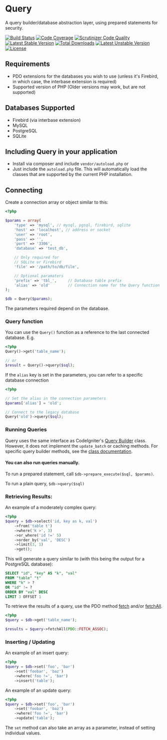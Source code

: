 # Query

A query builder/database abstraction layer, using prepared statements for security.

[![Build Status](https://jenkins.timshomepage.net/buildStatus/icon?job=query)](https://jenkins.timshomepage.net/job/query/)
[![Code Coverage](https://scrutinizer-ci.com/g/aviat4ion/Query/badges/coverage.png?b=develop)](https://scrutinizer-ci.com/g/aviat4ion/Query/?branch=develop)
[![Scrutinizer Code Quality](https://scrutinizer-ci.com/g/aviat4ion/Query/badges/quality-score.png?b=develop)](https://scrutinizer-ci.com/g/aviat4ion/Query/?branch=develop)
[![Latest Stable Version](https://poser.pugx.org/aviat/query/v/stable.png)](https://packagist.org/packages/aviat/query)
[![Total Downloads](https://poser.pugx.org/aviat/query/downloads.png)](https://packagist.org/packages/aviat/query)
[![Latest Unstable Version](https://poser.pugx.org/aviat/query/v/unstable.png)](https://packagist.org/packages/aviat/query)
[![License](https://poser.pugx.org/aviat/query/license.png)](http://www.dbad-license.org/)

## Requirements
* PDO extensions for the databases you wish to use (unless it's Firebird, in which case, the interbase extension is required)
* Supported version of PHP (Older versions may work, but are not supported)

## Databases Supported

* Firebird (via interbase extension)
* MySQL
* PostgreSQL
* SQLite

## Including Query in your application

* Install via composer and include `vendor/autoload.php`
or
* Just include the `autoload.php` file. This will automatically load the classes that are supported by the current PHP installation.


## Connecting

Create a connection array or object similar to this:

```php
<?php

$params = array(
	'type' => 'mysql', // mysql, pgsql, firebird, sqlite
	'host' => 'localhost', // address or socket
	'user' => 'root',
	'pass' => '',
	'port' => '3306',
	'database' => 'test_db',

	// Only required for
	// SQLite or Firebird
	'file' => '/path/to/db/file',

	// Optional paramaters
	'prefix' => 'tbl_', 	// Database table prefix
	'alias' => 'old' 		// Connection name for the Query function
);

$db = Query($params);
```

The parameters required depend on the database.

### Query function

You can use the `Query()` function as a reference to the last connected database. E.g.

```php
<?php
Query()->get('table_name');

// or
$result = Query()->query($sql);
```

If the `alias` key is set in the parameters, you can refer to a specific database connection

```php
<?php

// Set the alias in the connection parameters
$params['alias'] = 'old';

// Connect to the legacy database
Query('old')->query($sql);
```

### Running Queries
Query uses the same interface as CodeIgniter's [Query Builder](http://www.codeigniter.com/user_guide/database/query_builder.html) class. However, it does not implement the `update_batch` or caching methods. For specific query builder methods, see the [class documentation](https://gitdev.timshomepage.net/Query/docs/classes/Query_QueryBuilder.html#methods).

#### You can also run queries manually.

To run a prepared statement, call
`$db->prepare_execute($sql, $params)`.

To run a plain query, `$db->query($sql)`

### Retrieving Results:

An example of a moderately complex query:

```php
<?php
$query = $db->select('id, key as k, val')
	->from('table t')
	->where('k >', 3)
	->or_where('id !=' 5)
	->order_by('val', 'DESC')
	->limit(3, 1)
	->get();
```

This will generate a query similar to (with this being the output for a PostgreSQL database):

```sql
SELECT "id", "key" AS "k", "val"
FROM "table" "t"
WHERE "k" > ?
OR "id" != ?
ORDER BY "val" DESC
LIMIT 3 OFFSET 1
```


To retrieve the results of a query, use the PDO method [fetch](http://php.net/manual/en/pdostatement.fetch.php) and/or [fetchAll](http://php.net/manual/en/pdostatement.fetchall.php).

```php
<?php
$query = $db->get('table_name');

$results = $query->fetchAll(PDO::FETCH_ASSOC);
```


### Inserting / Updating

An example of an insert query:
```php
<?php
$query = $db->set('foo', 'bar')
	->set('foobar', 'baz')
	->where('foo !=', 'bar')
	->insert('table');
```

An example of an update query:

```php
<?php
$query = $db->set('foo', 'bar')
	->set('foobar', 'baz')
	->where('foo !=', 'bar')
	->update('table');
```

The `set` method can also take an array as a parameter, instead of setting individual values.

